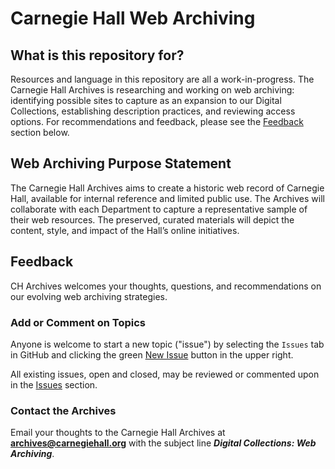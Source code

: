 # Carnegie Hall Web Archiving

## What is this repository for?
Resources and language in this repository are all a work-in-progress. The Carnegie Hall Archives is researching and working on web archiving: identifying possible sites to capture as an expansion to our Digital Collections, establishing description practices, and reviewing access options. For recommendations and feedback, please see the [Feedback](#feedback) section below.

## Web Archiving Purpose Statement

The Carnegie Hall Archives aims to create a historic web record of Carnegie Hall, available for internal reference and limited public use. The Archives will collaborate with each Department to capture a representative sample of their web resources. The preserved, curated materials will depict the content, style, and impact of the Hall’s online initiatives.  

## Feedback

CH Archives welcomes your thoughts, questions, and recommendations on our evolving web archiving strategies. 

### Add or Comment on Topics

Anyone is welcome to start a new topic ("issue") by selecting the `Issues` tab in GitHub and clicking the green [New Issue](https://github.com/CarnegieHall/webarchiving/issues) button in the upper right.

All existing issues, open and closed, may be reviewed or commented upon in the [Issues](https://github.com/CarnegieHall/webarchiving/issues) section.

### Contact the Archives

Email your thoughts to the Carnegie Hall Archives at **archives@carnegiehall.org** with the subject line ***Digital Collections: Web Archiving***.
